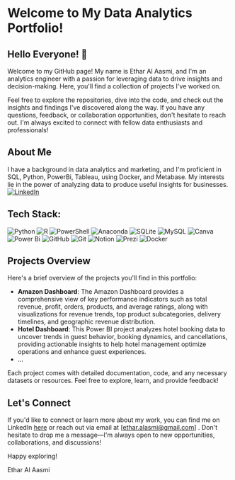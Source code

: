 # Welcome to My Data Analytics Portfolio!

## Hello Everyone! 👋

Welcome to my GitHub page! My name is Ethar Al Aasmi, and I'm an analytics engineer with a passion for leveraging data to drive insights and decision-making. Here, you'll find a collection of projects I've worked on.

Feel free to explore the repositories, dive into the code, and check out the insights and findings I've discovered along the way. If you have any questions, feedback, or collaboration opportunities, don't hesitate to reach out. I'm always excited to connect with fellow data enthusiasts and professionals!

## About Me

I have a background in data analytics and marketing, and I'm proficient in SQL, Python, PowerBi, Tableau, using Docker, and Metabase. My interests lie in the power of analyzing data to produce useful insights for businesses.
[![LinkedIn](https://img.shields.io/badge/LinkedIn-%230077B5.svg?logo=linkedin&logoColor=white)](https://linkedin.com/in/https://www.linkedin.com/in/etharalaasmi/) 

## Tech Stack:
![Python](https://img.shields.io/badge/python-3670A0?style=for-the-badge&logo=python&logoColor=ffdd54) ![R](https://img.shields.io/badge/r-%23276DC3.svg?style=for-the-badge&logo=r&logoColor=white) ![PowerShell](https://img.shields.io/badge/PowerShell-%235391FE.svg?style=for-the-badge&logo=powershell&logoColor=white) ![Anaconda](https://img.shields.io/badge/Anaconda-%2344A833.svg?style=for-the-badge&logo=anaconda&logoColor=white) ![SQLite](https://img.shields.io/badge/sqlite-%2307405e.svg?style=for-the-badge&logo=sqlite&logoColor=white) ![MySQL](https://img.shields.io/badge/mysql-4479A1.svg?style=for-the-badge&logo=mysql&logoColor=white) ![Canva](https://img.shields.io/badge/Canva-%2300C4CC.svg?style=for-the-badge&logo=Canva&logoColor=white) ![Power Bi](https://img.shields.io/badge/power_bi-F2C811?style=for-the-badge&logo=powerbi&logoColor=black) ![GitHub](https://img.shields.io/badge/github-%23121011.svg?style=for-the-badge&logo=github&logoColor=white) ![Git](https://img.shields.io/badge/git-%23F05033.svg?style=for-the-badge&logo=git&logoColor=white) ![Notion](https://img.shields.io/badge/Notion-%23000000.svg?style=for-the-badge&logo=notion&logoColor=white) ![Prezi](https://img.shields.io/badge/Prezi-%23000000.svg?style=for-the-badge&logo=Prezi&logoColor=white) ![Docker](https://img.shields.io/badge/docker-%230db7ed.svg?style=for-the-badge&logo=docker&logoColor=white)


## Projects Overview

Here's a brief overview of the projects you'll find in this portfolio:

- **Amazon Dashboard**: The Amazon Dashboard provides a comprehensive view of key performance indicators such as total revenue, profit, orders, products, and average ratings, along with visualizations for revenue trends, top product subcategories, delivery timelines, and geographic revenue distribution.
- **Hotel Dashboard**: This Power BI project analyzes hotel booking data to uncover trends in guest behavior, booking dynamics, and cancellations, providing actionable insights to help hotel management optimize operations and enhance guest experiences.
- ...

Each project comes with detailed documentation, code, and any necessary datasets or resources. Feel free to explore, learn, and provide feedback!

## Let's Connect

If you'd like to connect or learn more about my work, you can find me on LinkedIn [here](https://www.linkedin.com/in/etharalaasmi) or reach out via email at [ethar.alasmi@gmail.com] . Don't hesitate to drop me a message—I'm always open to new opportunities, collaborations, and discussions!

Happy exploring!

Ethar Al Aasmi

